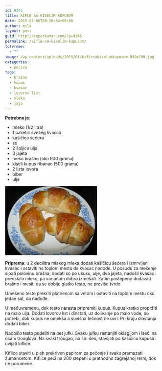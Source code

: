 ```yaml
---
id: 9345
title: KIFLE SA KISELIM KUPUSOM
date: 2015-01-06T08:20:34+00:00
author: mila
layout: post
guid: http://superkuvar.com/?p=9345
permalink: /kifle-sa-kiselim-kupusom/
totvreme:
  - ""
image: /wp-content/uploads/2015/01/kiflesakiselimkupusom-940x198.jpg
categories:
  - peciva
tags:
  - brašno
  - kupus
  - kvasac
  - lovorov list
  - mleko
  - jaja
---
```

**Potrebno je**:

  * mleko (1/2 litra)
  * 1 paketić svežeg kvasca
  * kašičica šećera
  * so
  * 2 šoljice ulja
  * 3 jajeta
  * meko brašno (oko 900 grama)
  * kiseli kupus ribanac (500 grama)
  * 2 lista lovora
  * biber
  * ulje

[<img class="alignnone size-medium wp-image-9346" src="/wp-content/uploads/2015/01/kiflesakiselimkupusom-1024x768.jpg" alt="kiflesakiselimkupusom" width="300" height="225" />](/wp-content/uploads/2015/01/kiflesakiselimkupusom.jpg)

**Priprema**: u 2 decilitra mlakog mleka dodati kašičicu šećera i izmrvljen kvasac i ostaviti na toplom mestu da kvasac nadođe. U posudu za mešenje sipati polovinu brašna, dodati so po ukusu, ulje, dva jajeta, nadošli kvasac i preostalo mleko, pa varjačom dobro izmešati. Zatim postepeno dodavati brašno i mesiti da se dobije glatko testo, ne previše tvrdo.

Umešeno testo prekriti platnenom salvetom i ostaviti na toplom mestu oko jedan sat, da nadođe.

U međuvremenu, dok testo narasta pripremiti kupus. Kupus kratko propržiti na malo ulja. Dodati lovorov list i dinstati, uz dolivanje po malo vode, po potrebi, dok kupus ne omekša a suvišna tečnost ne uvri. Pri kraju dinstanja dodati biber.

Nadošlo testo podeliti na pet jufki. Svaku jufku rastanjiti oklagijom i iseći na osam trouglova. Na svaki trougao, na širi deo, stavljati po kašičicu kupusa i uvijati kiflice.

Kiflice staviti u pleh prekriven papirom za pečenje i svaku premazati žumancetom. Kiflice peći na 200 stepeni u prethodno zagrejanoj rerni, dok ne porumene.